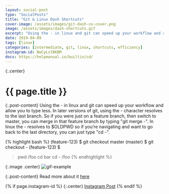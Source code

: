 ```yaml
---
layout: social-post
type: "SocialPosts"
title: "Git & Linux Dash Shortcuts"
cover-image: /assets/images/git-dash-co-cover.png
image: /assets/images/dash-shortcuts.gif
excerpt: "Using the - in linux and git can speed up your workflow and allow you to type less."
date: 2019-04-09
tags: [linux]
categories: [intermediate, git, linux, shortcuts, efficiency]
instagram-id: BwCyLslBKBM
docs: https://helpmanual.io/builtin/cd/
---
```

{:.center}
# {{ page.title }}

{:.post-content}
Using the - in linux and git can speed up your workflow and allow you to type 
less. In later versions of git, using the - character resolves to the last branch. 
So if you were just on a feature branch, then switch to master, you can merge 
in that feature branch by typing "git merge -". In linux the - resolves to 
$OLDPWD so if you’re navigating and want to go back to the last directory, you can just type "cd -".

{% highlight bash %}
(feature-123) $ git checkout master
(master)      $ git checkout -
(feature-123) $

> pwd
/foo
> cd bar
> cd -
/foo
{% endhighlight %}

{:.image .center}
![gif-example]({{page.image}})

{:.post-content}
Read more about it <a href="{{page.docs}}" target="_blank">here</a>

{% if page.instagram-id %}
{:.center}
<a class="insta-link" href="https://www.instagram.com/p/{{page.instagram-id}}" target="_blank">Instagram Post</a>
{% endif %}
